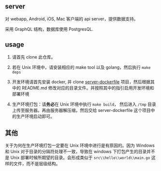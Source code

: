 ## server

对 webapp, Android, iOS, Mac 客户端的 api server，提供数据支持。

采用 GraphQL 结构，数据库使用 PostgresQL.

## usage

1. 请首先 clone 此仓库。

2. 若在 Unix 环境中，请安装相应的 make tool 以及 golang，然后执行 `make deps`

3. 开发环境请首先安装 docker, 并 clone [server-dockerfile](https://github.com/AnnatarHe-Athena/server-dockerfile) 项目，然后根据其中的 README.md 修改对应的目录文件。并按照其中的指引启用开发环境和部署环境

4. 生产环境打包：请**务必**在 Unix 环境中执行 `make build`， 然后进入 `/tmp` 目录上传至服务器。再由服务器解压缩，然后交给 server-dockerfile 这个项目中的生产环境启动即可。

## 其他

关于为何在生产环境打包一定要在 Unix 环境中进行是有原因的。因为 Windows 和 Unix 对于目录的分隔符处理不一致，导致在 windows 下打包产生的目录并不是 Unix 部署时候所期望的目录。会形成类似于 `src\\hello\\world\\main.go` 这样的文件，而不是层级结构。


